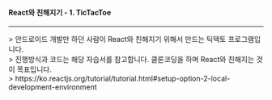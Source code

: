 #### React와 친해지기 - 1. TicTacToe
<hr>
> 안드로이드 개발만 하던 사람이 React와 친해지기 위해서 만드는 틱택토 프로그램입니다.<br>
> 진행방식과 코드는 해당 자습서를 참고합니다. 클론코딩을 하며 React와 친해지는 것이 목표입니다.<br>
> https://ko.reactjs.org/tutorial/tutorial.html#setup-option-2-local-development-environment